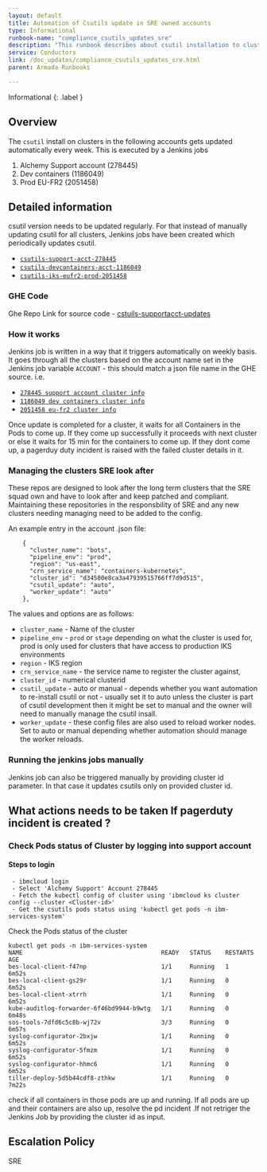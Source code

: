 ```yaml
---
layout: default
title: Automation of Csutils update in SRE owned accounts
type: Informational
runbook-name: "compliance_csutils_updates_sre"
description: "This runbook describes about csutil installation to clusters SRE own and manage"
service: Conductors
link: /doc_updates/compliance_csutils_updates_sre.html
parent: Armada Runbooks

---
```


Informational
{: .label }

## Overview
The `csutil` install on clusters in the following accounts gets updated automatically every week.  This is executed by a Jenkins jobs

1. Alchemy Support account (278445) 
2. Dev containers (1186049)
3. Prod EU-FR2 (2051458)

## Detailed information

csutil version needs to be updated regularly. For that instead of manually updating csutil for all clusters, Jenkins jobs have been created which periodically updates csutil.

- [`csutils-support-acct-278445`](https://alchemy-conductors-jenkins.swg-devops.com/job/Conductors/job/Conductors-Infrastructure/view/Compliance/job/csutils-support-acct-278445/)
- [`csutils-devcontainers-acct-1186049`](https://alchemy-conductors-jenkins.swg-devops.com/job/Conductors/job/Conductors-Infrastructure/view/Compliance/job/csutils-devcontainers-acct-1186049/) 
- [`csutils-iks-eufr2-prod-2051458`](https://alchemy-conductors-jenkins.swg-devops.com/job/Conductors/job/Conductors-Infrastructure/view/Compliance/job/csutils-iks-eufr2-prod-2051458/)

### GHE Code

Ghe Repo Link for source code - [cstuils-supportacct-updates](https://github.ibm.com/alchemy-conductors/cstuils-supportacct-updates)

### How it works

Jenkins job is written in a way that it triggers automatically on weekly basis.  It goes through all the clusters based on the account name set in the Jenkins job variable `ACCOUNT` - this should match a json file name in the GHE source.  i.e.

- [`278445 support account cluster info`](https://github.ibm.com/alchemy-conductors/cstuils-supportacct-updates/blob/master/SupportAccount.json)
- [`1186049 dev containers cluster info`](https://github.ibm.com/alchemy-conductors/cstuils-supportacct-updates/blob/master/devContainersAccount.json)
- [`2051458 eu-fr2 cluster info`](https://github.ibm.com/alchemy-conductors/cstuils-supportacct-updates/blob/master/eufr2Account.json)


Once update is completed for a cluster, it waits for all Containers in the Pods to come up. If they come up successfully it proceeds with next cluster or else it waits for 15 min for the containers to come up. If they dont come up, a pagerduy duty incident is raised with the failed cluster details in it.

### Managing the clusters SRE look after

These repos are designed to look after the long term clusters that the SRE squad own and have to look after and keep patched and compliant.  
Maintaining these repositories in the responsbility of SRE and any new clusters needing managing need to be added to the config.


An example entry in the account .json file:
```
    {
      "cluster_name": "bots",
      "pipeline_env": "prod",
      "region": "us-east",
      "crn_service_name": "containers-kubernetes",
      "cluster_id": "d34580e8ca3a47939515766ff7d9d515",
      "csutil_update": "auto",
      "worker_update": "auto"
    },
```

The values and options are as follows:
- `cluster_name` - Name of the cluster
- `pipeline_env` - `prod` or `stage` depending on what the cluster is used for, prod is only used for clusters that have access to production IKS environments 
- `region` - IKS region
- `crn_service_name` - the service name to register the cluster against, 
- `cluster_id` - numerical clusterid
- `csutil_update` - auto or manual - depends whether you want automation to re-install csutil or not - usually set it to auto unless the cluster is part of csutil development then it might be set to manual and the owner will need to manually manage the csutil insall.
- `worker_update` - these config files are also used to reload worker nodes.  Set to auto or manual depending whether automation should manage the worker reloads.


### Running the jenkins jobs manually

Jenkins job can also be triggered manually by providing cluster id parameter. In that case it updates csutils only on provided cluster id.

## What actions needs to be taken If pagerduty incident is created ?
### Check Pods status of Cluster by logging into support account 
#### Steps to login
     - ibmcloud login
     - Select 'Alchemy Support' Account 278445
     - Fetch the kubectl config of cluster using 'ibmcloud ks cluster config --cluster <Cluster-id>' 
     - Get the csutils pods status using 'kubectl get pods -n ibm-services-system'

Check the Pods status of the cluster 

```
kubectl get pods -n ibm-services-system
NAME                                       READY   STATUS    RESTARTS   AGE
bes-local-client-f47np                     1/1     Running   1          6m52s
bes-local-client-gs29r                     1/1     Running   0          6m52s
bes-local-client-xtrrh                     1/1     Running   0          6m52s
kube-auditlog-forwarder-6f46bd9944-b9wtg   1/1     Running   0          6m48s
sos-tools-7dfd6c5c8b-wj72v                 3/3     Running   0          6m57s
syslog-configurator-2bxjw                  1/1     Running   0          6m52s
syslog-configurator-5fmzm                  1/1     Running   0          6m52s
syslog-configurator-hhmc6                  1/1     Running   0          6m52s
tiller-deploy-5d5b44cdf8-zthkw             1/1     Running   0          7m22s
```
check if all containers in those pods are up and running. If all pods are up and their containers are also up, resolve the pd incident .If not retriger the Jenkins Job by providing the cluster id as input.

## Escalation Policy
SRE